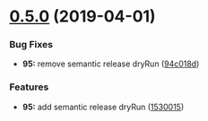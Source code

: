 # [0.5.0](https://git.manomano.tech/component-react/toolkit.manomano-lan.com/compare/v0.4.0...v0.5.0) (2019-04-01)


### Bug Fixes

* **95:** remove semantic release dryRun ([94c018d](https://git.manomano.tech/component-react/toolkit.manomano-lan.com/commit/94c018d))


### Features

* **95:** add semantic release dryRun ([1530015](https://git.manomano.tech/component-react/toolkit.manomano-lan.com/commit/1530015))
